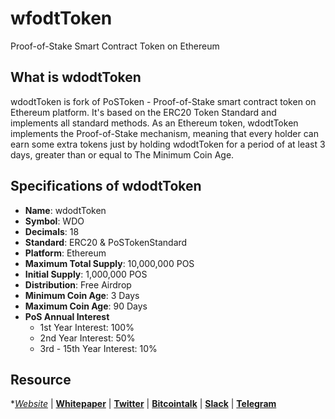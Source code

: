 # wfodtToken
Proof-of-Stake Smart Contract Token on Ethereum

## What is wdodtToken
wdodtToken is fork of PoSToken - Proof-of-Stake smart contract token on Ethereum platform. It's based on the ERC20 Token Standard and implements all standard methods. As an Ethereum token, wdodtToken implements the Proof-of-Stake mechanism, meaning that every holder can earn some extra tokens just by holding wdodtToken for a period of at least 3 days, greater than or equal to The Minimum Coin Age.

## Specifications of wdodtToken
* **Name**: wdodtToken
* **Symbol**: WDO
* **Decimals**: 18
* **Standard**: ERC20 & PoSTokenStandard
* **Platform**: Ethereum
* **Maximum Total Supply**: 10,000,000 POS
* **Initial Supply**: 1,000,000 POS
* **Distribution**: Free Airdrop
* **Minimum Coin Age**: 3 Days
* **Maximum Coin Age**: 90 Days
* **PoS Annual Interest**
  + 1st Year Interest: 100%
  + 2nd Year Interest: 50%
  + 3rd - 15th Year Interest: 10%

## Resource
**[Website](https://github.com/wdodt/wdodtToken)* | **[Whitepaper](https://postoken.org/whitepaper.pdf)** | **[Twitter](https://twitter/PoSToken)**  | **[Bitcointalk](https://bitcointalk.org/index.php?topic=2110712.0)** | **[Slack](https://join.slack.com/t/postoken/shared_invite/enQtMjQ1OTA0MzA4MDAxLThjNWQxNjllNzEyM2VhMDYzMzc3N2I1MDc4NmU3NDM5YzFkNTJlZGIxMmEzMTZmOTgxN2MyYzhkNmYzYzY1MDM)** | **[Telegram](https://t.me/PoSToken)**

